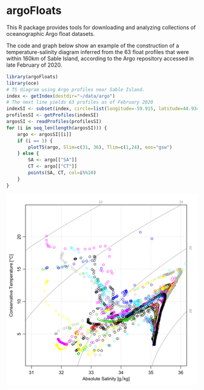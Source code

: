 # argoFloats

This R package provides tools for downloading and analyzing collections of
oceanographic Argo float datasets.

The code and graph below show an example of the construction of a
temperature-salinity diagram inferred from the 63 float profiles that were
within 160km of Sable Island, according to the Argo repository accessed in late
February of 2020.
```R
library(argoFloats)
library(oce)
# TS diagram using Argo profiles near Sable Island.
index <- getIndex(destdir="~/data/argo")
# The next line yields 63 profiles as of February 2020
indexSI <- subset(index, circle=list(longitude=-59.915, latitude=44.934, radius=180))
profilesSI <- getProfiles(indexSI)
argosSI <- readProfiles(profilesSI)
for (i in seq_len(length(argosSI))) {
    argo <- argosSI[[i]]
    if (i == 1) {
        plotTS(argo, Slim=c(31, 36), Tlim=c(1,24), eos="gsw")
    } else {
        SA <- argo[["SA"]]
        CT <- argo[["CT"]]
        points(SA, CT, col=i%%10)
    }
}
```

![exampleTS.png](exampleTS.png)

